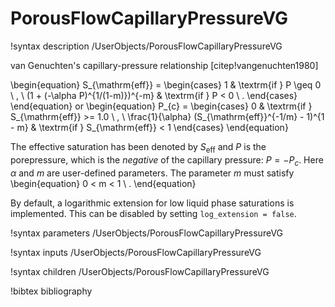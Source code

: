 # PorousFlowCapillaryPressureVG

!syntax description /UserObjects/PorousFlowCapillaryPressureVG

van Genuchten's capillary-pressure relationship [citep!vangenuchten1980]

\begin{equation}
S_{\mathrm{eff}} =
\begin{cases}
1 & \textrm{if } P \geq 0 \ , \\
(1 + (-\alpha P)^{1/(1-m)})^{-m} & \textrm{if } P < 0 \ .
\end{cases}
\end{equation}
or
\begin{equation}
P_{c} =
\begin{cases}
0 & \textrm{if } S_{\mathrm{eff}} >= 1.0 \ , \\
\frac{1}{\alpha} (S_{\mathrm{eff}}^{-1/m} - 1)^{1 - m} & \textrm{if } S_{\mathrm{eff}} < 1
\end{cases}
\end{equation}

The effective saturation has been denoted by $S_{\mathrm{eff}}$ and
$P$ is the porepressure, which is the *negative* of the capillary
pressure: $P = -P_{c}$.  Here $\alpha$ and $m$ are user-defined parameters.  The
parameter $m$ must satisfy
\begin{equation}
0 < m < 1 \ .
\end{equation}

By default, a logarithmic extension for low liquid phase saturations is implemented.
This can be disabled by setting `log_extension = false`.

!syntax parameters /UserObjects/PorousFlowCapillaryPressureVG

!syntax inputs /UserObjects/PorousFlowCapillaryPressureVG

!syntax children /UserObjects/PorousFlowCapillaryPressureVG


!bibtex bibliography
